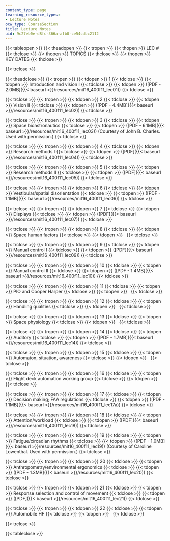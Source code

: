 ```yaml
---
content_type: page
learning_resource_types:
- Lecture Notes
ocw_type: CourseSection
title: Lecture Notes
uid: 9c27eb0e-d8fc-366a-afb0-ce54cdbc2112
---
```


{{< tableopen >}}
{{< theadopen >}}
{{< tropen >}}
{{< thopen >}}
LEC #
{{< thclose >}}
{{< thopen >}}
TOPICS
{{< thclose >}}
{{< thopen >}}
KEY DATES
{{< thclose >}}

{{< trclose >}}

{{< theadclose >}}
{{< tropen >}}
{{< tdopen >}}
1
{{< tdclose >}}
{{< tdopen >}}
Introduction and vision I
{{< tdclose >}}
{{< tdopen >}}
([PDF - 2.0MB]({{< baseurl >}}/resources/mit16_400f11_lec01))
{{< tdclose >}}

{{< trclose >}}
{{< tropen >}}
{{< tdopen >}}
2
{{< tdclose >}}
{{< tdopen >}}
Vision II
{{< tdclose >}}
{{< tdopen >}}
([PDF - 4.4MB]({{< baseurl >}}/resources/mit16_400f11_lec02))
{{< tdclose >}}

{{< trclose >}}
{{< tropen >}}
{{< tdopen >}}
3
{{< tdclose >}}
{{< tdopen >}}
Space bioastronautics
{{< tdclose >}}
{{< tdopen >}}
([PDF - 6.1MB]({{< baseurl >}}/resources/mit16_400f11_lec03)) (Courtesy of John B. Charles. Used with permission.)
{{< tdclose >}}

{{< trclose >}}
{{< tropen >}}
{{< tdopen >}}
4
{{< tdclose >}}
{{< tdopen >}}
Research methods I
{{< tdclose >}}
{{< tdopen >}}
([PDF]({{< baseurl >}}/resources/mit16_400f11_lec04))
{{< tdclose >}}

{{< trclose >}}
{{< tropen >}}
{{< tdopen >}}
5
{{< tdclose >}}
{{< tdopen >}}
Research methods II
{{< tdclose >}}
{{< tdopen >}}
([PDF]({{< baseurl >}}/resources/mit16_400f11_lec05))
{{< tdclose >}}

{{< trclose >}}
{{< tropen >}}
{{< tdopen >}}
6
{{< tdclose >}}
{{< tdopen >}}
Vestibular/spatial disorientation
{{< tdclose >}}
{{< tdopen >}}
([PDF - 1.1MB]({{< baseurl >}}/resources/mit16_400f11_lec06))
{{< tdclose >}}

{{< trclose >}}
{{< tropen >}}
{{< tdopen >}}
7
{{< tdclose >}}
{{< tdopen >}}
Displays
{{< tdclose >}}
{{< tdopen >}}
([PDF]({{< baseurl >}}/resources/mit16_400f11_lec07))
{{< tdclose >}}

{{< trclose >}}
{{< tropen >}}
{{< tdopen >}}
8
{{< tdclose >}}
{{< tdopen >}}
Space human factors
{{< tdclose >}}
{{< tdopen >}}
 
{{< tdclose >}}

{{< trclose >}}
{{< tropen >}}
{{< tdopen >}}
9
{{< tdclose >}}
{{< tdopen >}}
Manual control I
{{< tdclose >}}
{{< tdopen >}}
([PDF]({{< baseurl >}}/resources/mit16_400f11_lec09))
{{< tdclose >}}

{{< trclose >}}
{{< tropen >}}
{{< tdopen >}}
10
{{< tdclose >}}
{{< tdopen >}}
Manual control II
{{< tdclose >}}
{{< tdopen >}}
([PDF - 1.4MB]({{< baseurl >}}/resources/mit16_400f11_lec10))
{{< tdclose >}}

{{< trclose >}}
{{< tropen >}}
{{< tdopen >}}
11
{{< tdclose >}}
{{< tdopen >}}
PIO and Cooper Harper
{{< tdclose >}}
{{< tdopen >}}
 
{{< tdclose >}}

{{< trclose >}}
{{< tropen >}}
{{< tdopen >}}
12
{{< tdclose >}}
{{< tdopen >}}
Handling qualities
{{< tdclose >}}
{{< tdopen >}}
 
{{< tdclose >}}

{{< trclose >}}
{{< tropen >}}
{{< tdopen >}}
13
{{< tdclose >}}
{{< tdopen >}}
Space physiology
{{< tdclose >}}
{{< tdopen >}}
 
{{< tdclose >}}

{{< trclose >}}
{{< tropen >}}
{{< tdopen >}}
14
{{< tdclose >}}
{{< tdopen >}}
Auditory
{{< tdclose >}}
{{< tdopen >}}
([PDF - 1.7MB]({{< baseurl >}}/resources/mit16_400f11_lec14))
{{< tdclose >}}

{{< trclose >}}
{{< tropen >}}
{{< tdopen >}}
15
{{< tdclose >}}
{{< tdopen >}}
Automaton, situation, awareness
{{< tdclose >}}
{{< tdopen >}}
 
{{< tdclose >}}

{{< trclose >}}
{{< tropen >}}
{{< tdopen >}}
16
{{< tdclose >}}
{{< tdopen >}}
Flight deck automation working group
{{< tdclose >}}
{{< tdopen >}}
 
{{< tdclose >}}

{{< trclose >}}
{{< tropen >}}
{{< tdopen >}}
17
{{< tdclose >}}
{{< tdopen >}}
Decision making; FAA regulations
{{< tdclose >}}
{{< tdopen >}}
([PDF - 1.1MB]({{< baseurl >}}/resources/mit16_400f11_lec17a))
{{< tdclose >}}

{{< trclose >}}
{{< tropen >}}
{{< tdopen >}}
18
{{< tdclose >}}
{{< tdopen >}}
Attention/workload
{{< tdclose >}}
{{< tdopen >}}
([PDF]({{< baseurl >}}/resources/mit16_400f11_lec18))
{{< tdclose >}}

{{< trclose >}}
{{< tropen >}}
{{< tdopen >}}
19
{{< tdclose >}}
{{< tdopen >}}
Fatigue/circadian rhythms
{{< tdclose >}}
{{< tdopen >}}
([PDF - 1.0MB]({{< baseurl >}}/resources/mit16_400f11_lec19)) (Courtesy of Caroline Lowenthal. Used with permission.)
{{< tdclose >}}

{{< trclose >}}
{{< tropen >}}
{{< tdopen >}}
20
{{< tdclose >}}
{{< tdopen >}}
Anthropometry/environmental ergonomics
{{< tdclose >}}
{{< tdopen >}}
([PDF - 1.3MB]({{< baseurl >}}/resources/mit16_400f11_lec20))
{{< tdclose >}}

{{< trclose >}}
{{< tropen >}}
{{< tdopen >}}
21
{{< tdclose >}}
{{< tdopen >}}
Response selection and control of movement
{{< tdclose >}}
{{< tdopen >}}
([PDF]({{< baseurl >}}/resources/mit16_400f11_lec21))
{{< tdclose >}}

{{< trclose >}}
{{< tropen >}}
{{< tdopen >}}
22
{{< tdclose >}}
{{< tdopen >}}
Automobile HF
{{< tdclose >}}
{{< tdopen >}}
 
{{< tdclose >}}

{{< trclose >}}

{{< tableclose >}}